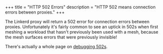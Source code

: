 +++
title = "HTTP 502 Errors"
description = "HTTP 502 means connection errors between proxies."
+++

The Linkerd proxy will return a 502 error for connection errors between
proxies. Unfortunately it's fairly common to see an uptick in 502s when
first meshing a workload that hasn't previously been used with a mesh,
because the mesh surfaces errors that were previously invisible!

There's actually a whole page on [debugging 502s](../../tasks/debugging-502s/).
